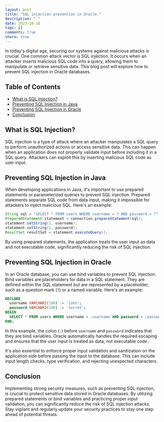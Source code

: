 ```yaml
---
layout: post
title: "SQL injection prevention in Oracle."
description: " "
date: 2023-10-10
tags: []
comments: true
share: true
---
```


In today's digital age, securing our systems against malicious attacks is crucial. One common attack vector is SQL injection. It occurs when an attacker inserts malicious SQL code into a query, allowing them to manipulate or retrieve sensitive data. This blog post will explore how to prevent SQL injection in Oracle databases.

## Table of Contents
- [What is SQL Injection?](#what-is-sql-injection)
- [Preventing SQL Injection in Java](#preventing-sql-injection-in-java)
- [Preventing SQL Injection in Oracle](#preventing-sql-injection-in-oracle)
- [Conclusion](#conclusion)

## What is SQL Injection?
SQL injection is a type of attack where an attacker manipulates a SQL query to perform unauthorized actions or access sensitive data. This can happen when an application does not properly validate input before including it in a SQL query. Attackers can exploit this by inserting malicious SQL code as user input.

## Preventing SQL Injection in Java
When developing applications in Java, it's important to use prepared statements or parameterized queries to prevent SQL injection. Prepared statements separate SQL code from data input, making it impossible for attackers to inject malicious SQL. Here's an example:

```java
String sql = "SELECT * FROM users WHERE username = ? AND password = ?";
PreparedStatement statement = connection.prepareStatement(sql);
statement.setString(1, username);
statement.setString(2, password);
ResultSet resultSet = statement.executeQuery();
```

By using prepared statements, the application treats the user input as data and not executable code, significantly reducing the risk of SQL injection.

## Preventing SQL Injection in Oracle
In an Oracle database, you can use bind variables to prevent SQL injection. Bind variables are placeholders for data in a SQL statement. They are defined within the SQL statement but are represented by a placeholder, such as a question mark (`?`) or a named variable. Here's an example:


```sql
DECLARE
  username VARCHAR2(100) := 'john';
  password VARCHAR2(100) := 'secret';
BEGIN
  SELECT * FROM users WHERE username = :username AND password = :password;
END;
```

In this example, the colon (`:`) before `username` and `password` indicates that they are bind variables. Oracle automatically handles the required escaping and ensures that the user input is treated as data, not executable code.

It's also essential to enforce proper input validation and sanitization on the application side before passing the input to the database. This can include input length checks, type verification, and rejecting unexpected characters.

## Conclusion
Implementing strong security measures, such as preventing SQL injection, is crucial to protect sensitive data stored in Oracle databases. By utilizing prepared statements or bind variables and practicing proper input validation, you can significantly reduce the risk of SQL injection attacks. Stay vigilant and regularly update your security practices to stay one step ahead of potential threats.